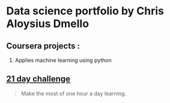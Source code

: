 # Data science portfolio by Chris Aloysius Dmello 


## Coursera projects :
1. Applies machine learning using python

## [21 day challenge](https://chrisdmell.github.io/chrisaloysiusdmello/)
> Make the most of one hour a day learning. 
